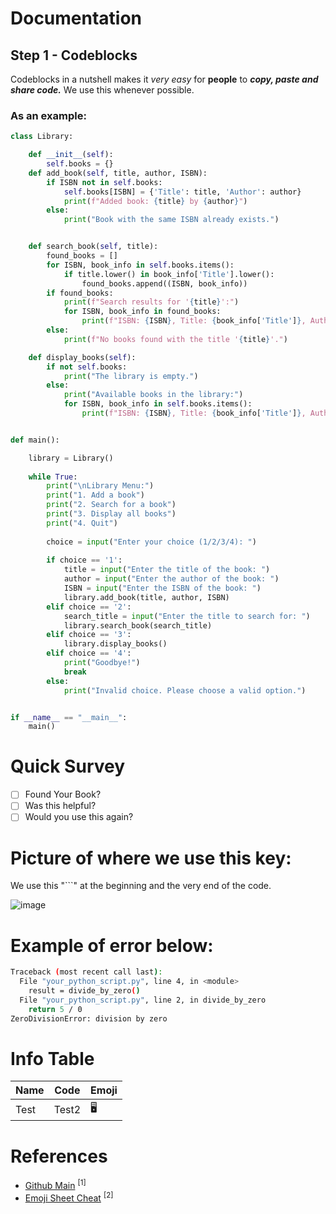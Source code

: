 # Documentation

## Step 1 - Codeblocks

Codeblocks in a nutshell makes it *very easy* for **people** to ***copy, paste and share code.*** We use this whenever possible.

### As an example:

```py
class Library:

    def __init__(self):
        self.books = {}
    def add_book(self, title, author, ISBN):
        if ISBN not in self.books:
            self.books[ISBN] = {'Title': title, 'Author': author}
            print(f"Added book: {title} by {author}")
        else:
            print("Book with the same ISBN already exists.")


    def search_book(self, title):
        found_books = []
        for ISBN, book_info in self.books.items():
            if title.lower() in book_info['Title'].lower():
                found_books.append((ISBN, book_info))
        if found_books:
            print(f"Search results for '{title}':")
            for ISBN, book_info in found_books:
                print(f"ISBN: {ISBN}, Title: {book_info['Title']}, Author: {book_info['Author']}")
        else:
            print(f"No books found with the title '{title}'.")

    def display_books(self):
        if not self.books:
            print("The library is empty.")
        else:
            print("Available books in the library:")
            for ISBN, book_info in self.books.items():
                print(f"ISBN: {ISBN}, Title: {book_info['Title']}, Author: {book_info['Author']}")


def main():

    library = Library()
    
    while True:
        print("\nLibrary Menu:")
        print("1. Add a book")
        print("2. Search for a book")
        print("3. Display all books")
        print("4. Quit")
        
        choice = input("Enter your choice (1/2/3/4): ")
        
        if choice == '1':
            title = input("Enter the title of the book: ")
            author = input("Enter the author of the book: ")
            ISBN = input("Enter the ISBN of the book: ")
            library.add_book(title, author, ISBN)
        elif choice == '2':
            search_title = input("Enter the title to search for: ")
            library.search_book(search_title)
        elif choice == '3':
            library.display_books()
        elif choice == '4':
            print("Goodbye!")
            break
        else:
            print("Invalid choice. Please choose a valid option.")


if __name__ == "__main__":
    main()
```

# Quick Survey

- [ ] Found Your Book?
- [ ] Was this helpful?
- [ ] Would you use this again?

# Picture of where we use this key:

We use this "```" at the beginning and the very end of the code.


![image](https://github.com/msa321/github-docs-example/assets/113797111/120f282a-a7bb-45d7-8c93-a331dc9b3af8)



# Example of error below:

```Bash
Traceback (most recent call last):
  File "your_python_script.py", line 4, in <module>
    result = divide_by_zero()
  File "your_python_script.py", line 2, in divide_by_zero
    return 5 / 0
ZeroDivisionError: division by zero
```


# Info Table

| Name | Code | Emoji |
| --- | --- | ---|
| Test | Test2 | :desktop_computer: |

# References 
- [Github Main](https://github.com/msa321/github-docs-example/edit/main) <sup>[1]</sup>
- [Emoji Sheet Cheat](https://github.com/ikatyang/emoji-cheat-sheet/blob/master/README.md#computer) <sup>[2]</sup>

